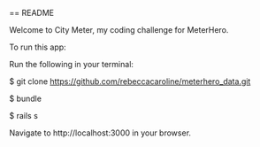 == README

Welcome to City Meter, my coding challenge for MeterHero.

To run this app:

  Run the following in your terminal:

  $ git clone https://github.com/rebeccacaroline/meterhero_data.git

  $ bundle

  $ rails s

  Navigate to http://localhost:3000 in your browser.



